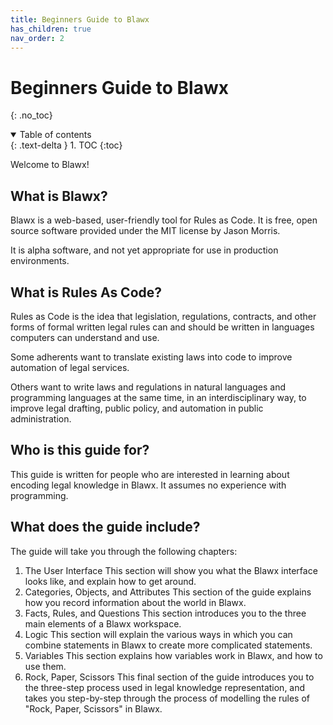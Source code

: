 ```yaml
---
title: Beginners Guide to Blawx
has_children: true
nav_order: 2
---
```

# Beginners Guide to Blawx
{: .no_toc}

<details open markdown="block">
  <summary>
    Table of contents
  </summary>
  {: .text-delta }
1. TOC
{:toc}
</details>

Welcome to Blawx!

## What is Blawx?

Blawx is a web-based, user-friendly tool for Rules as Code. It is free, open
source software provided under the MIT license by Jason Morris.

It is alpha software, and not yet appropriate for use in production environments.

## What is Rules As Code?

Rules as Code is the idea that legislation, regulations, contracts, and other forms
of formal written legal rules can and should be written in languages computers can understand and use.

Some adherents want to translate existing laws into code to improve automation of legal services.

Others want to write laws and regulations in natural languages and programming languages at the same time, in an interdisciplinary way, to improve legal drafting, public policy, and automation in public administration.

## Who is this guide for?

This guide is written for people who are interested in learning about encoding
legal knowledge in Blawx. It assumes no experience with programming.

## What does the guide include?

The guide will take you through the following chapters:

1. The User Interface
   This section will show you what the Blawx interface looks like, and explain
   how to get around.
2. Categories,  Objects, and Attributes
   This section of the guide explains how you record information about the world
   in Blawx.
3. Facts, Rules, and Questions
   This section introduces you to the three main elements of a Blawx workspace.
4. Logic
   This section will explain the various ways in which you can combine statements in Blawx to create more complicated statements.
5. Variables
   This section explains how variables work in Blawx, and how to use them.
6. Rock, Paper, Scissors
   This final section of the guide introduces you to the three-step process used in legal knowledge representation, and takes you step-by-step through the process of modelling the rules of "Rock, Paper, Scissors" in Blawx.


